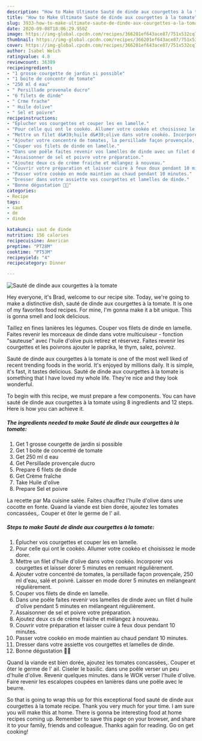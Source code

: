 ```yaml
---
description: "How to Make Ultimate Sauté de dinde aux courgettes à la tomate"
title: "How to Make Ultimate Sauté de dinde aux courgettes à la tomate"
slug: 3933-how-to-make-ultimate-saute-de-dinde-aux-courgettes-a-la-tomate
date: 2020-09-08T18:06:29.950Z
image: https://img-global.cpcdn.com/recipes/366201ef643ace87/751x532cq70/saute-de-dinde-aux-courgettes-a-la-tomate-photo-principale-de-la-recette.jpg
thumbnail: https://img-global.cpcdn.com/recipes/366201ef643ace87/751x532cq70/saute-de-dinde-aux-courgettes-a-la-tomate-photo-principale-de-la-recette.jpg
cover: https://img-global.cpcdn.com/recipes/366201ef643ace87/751x532cq70/saute-de-dinde-aux-courgettes-a-la-tomate-photo-principale-de-la-recette.jpg
author: Isabel Welch
ratingvalue: 4.8
reviewcount: 36389
recipeingredient:
- "1 grosse courgette de jardin si possible"
- "1 boite de concentr de tomate"
- "250 ml d eau"
- " Persillade provenale ducro"
- "6 filets de dinde"
- " Crme frache"
- " Huile dolive"
- " Sel et poivre"
recipeinstructions:
- "Éplucher vos courgettes et couper les en lamelle."
- "Pour celle qui ont le cookéo. Allumer votre cookéo et choisissez le mode dorer."
- "Mettre un filet d&#39;huile d&#39;olive dans votre cookéo. Incorporer vos courgettes et laisser dorer 5 minutes en remuant régulièrement."
- "Ajouter votre concentré de tomates, la persillade façon provençale, 250 ml d&#39;eau, salé et poivré. Laisser en mode dorer 5 minutes en mélangeant régulièrement."
- "Couper vos filets de dinde en lamelle."
- "Dans une poêle faites revenir vos lamelles de dinde avec un filet d huile d&#39;olive pendant 5 minutes en mélangeant régulièrement."
- "Assaisonner de sel et poivre votre préparation."
- "Ajoutez deux cs de crème fraiche et mélangez à nouveau."
- "Couvrir votre préparation et laisser cuire à feux doux pendant 10 minutes."
- "Passer votre cookéo en mode maintien au chaud pendant 10 minutes."
- "Dresser dans votre assiette vos courgettes et lamelles de dinde."
- "Bonne dégustation 👩‍🍳"
categories:
- Recipe
tags:
- saut
- de
- dinde

katakunci: saut de dinde 
nutrition: 156 calories
recipecuisine: American
preptime: "PT28M"
cooktime: "PT53M"
recipeyield: "4"
recipecategory: Dinner

---
```



![Sauté de dinde aux courgettes à la tomate](https://img-global.cpcdn.com/recipes/366201ef643ace87/751x532cq70/saute-de-dinde-aux-courgettes-a-la-tomate-photo-principale-de-la-recette.jpg)

Hey everyone, it's Brad, welcome to our recipe site. Today, we're going to make a distinctive dish, sauté de dinde aux courgettes à la tomate. It is one of my favorites food recipes. For mine, I'm gonna make it a bit unique. This is gonna smell and look delicious.

Taillez en fines lanières les légumes. Couper vos filets de dinde en lamelle. Faites revenir les morceaux de dinde dans votre multicuiseur - fonction &#34;sauteuse&#34; avec l&#39;huile d&#39;olive puis retirez et réservez. Faites revenir les courgettes et les poivrons ajouter le paprika, le thym, salez, poivrez.

Sauté de dinde aux courgettes à la tomate is one of the most well liked of recent trending foods in the world. It's enjoyed by millions daily. It is simple, it's fast, it tastes delicious. Sauté de dinde aux courgettes à la tomate is something that I have loved my whole life. They're nice and they look wonderful.


To begin with this recipe, we must prepare a few components. You can have sauté de dinde aux courgettes à la tomate using 8 ingredients and 12 steps. Here is how you can achieve it.

<!--inarticleads1-->

##### The ingredients needed to make Sauté de dinde aux courgettes à la tomate:

1. Get 1 grosse courgette de jardin si possible
1. Get 1 boite de concentré de tomate
1. Get 250 ml d eau
1. Get  Persillade provençale ducro
1. Prepare 6 filets de dinde
1. Get  Crème fraîche
1. Take  Huile d&#39;olive
1. Prepare  Sel et poivre


La recette par Ma cuisine salée. Faites chauffez l&#39;huile d&#39;olive dans une cocotte en fonte. Quand la viande est bien dorée, ajoutez les tomates concassées,. Couper et ôter le germe de l&#39; ail. 

<!--inarticleads2-->

##### Steps to make Sauté de dinde aux courgettes à la tomate:

1. Éplucher vos courgettes et couper les en lamelle.
1. Pour celle qui ont le cookéo. Allumer votre cookéo et choisissez le mode dorer.
1. Mettre un filet d&#39;huile d&#39;olive dans votre cookéo. Incorporer vos courgettes et laisser dorer 5 minutes en remuant régulièrement.
1. Ajouter votre concentré de tomates, la persillade façon provençale, 250 ml d&#39;eau, salé et poivré. Laisser en mode dorer 5 minutes en mélangeant régulièrement.
1. Couper vos filets de dinde en lamelle.
1. Dans une poêle faites revenir vos lamelles de dinde avec un filet d huile d&#39;olive pendant 5 minutes en mélangeant régulièrement.
1. Assaisonner de sel et poivre votre préparation.
1. Ajoutez deux cs de crème fraiche et mélangez à nouveau.
1. Couvrir votre préparation et laisser cuire à feux doux pendant 10 minutes.
1. Passer votre cookéo en mode maintien au chaud pendant 10 minutes.
1. Dresser dans votre assiette vos courgettes et lamelles de dinde.
1. Bonne dégustation 👩‍🍳


Quand la viande est bien dorée, ajoutez les tomates concassées,. Couper et ôter le germe de l&#39; ail. Ciseler le basilic. dans une poêle verser un peu d&#39;huile d&#39;olive. Revenir quelques minutes. dans le WOK verser l&#39;huile d&#39;olive. Faire revenir les escalopes coupées en lanières dans une poêle avec le beurre. 

So that is going to wrap this up for this exceptional food sauté de dinde aux courgettes à la tomate recipe. Thank you very much for your time. I am sure you will make this at home. There is gonna be interesting food at home recipes coming up. Remember to save this page on your browser, and share it to your family, friends and colleague. Thanks again for reading. Go on get cooking!
